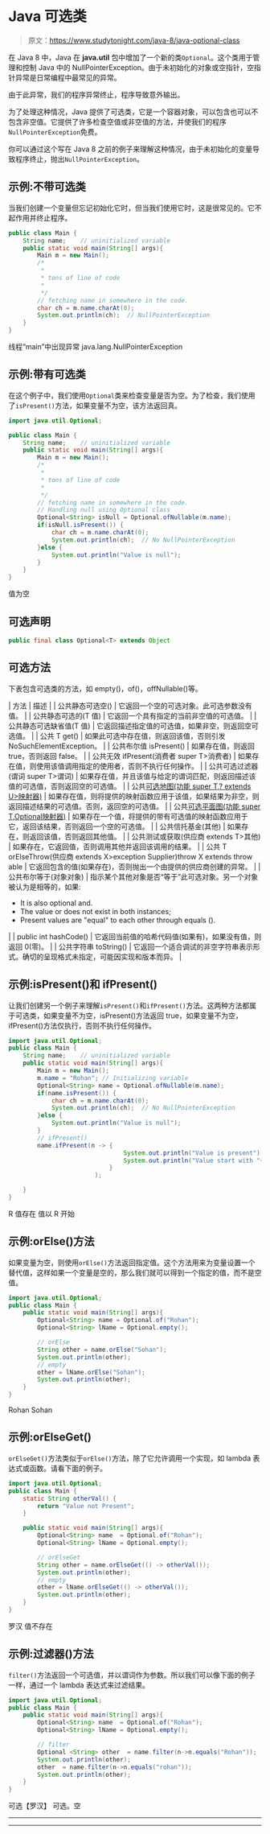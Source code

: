 # Java 可选类

> 原文：<https://www.studytonight.com/java-8/java-optional-class>

在 Java 8 中，Java 在 **java.util** 包中增加了一个新的类`Optional`。这个类用于管理和控制 Java 中的 NullPointerException。由于未初始化的对象或空指针，空指针异常是日常编程中最常见的异常。

由于此异常，我们的程序异常终止，程序导致意外输出。

为了处理这种情况，Java 提供了可选类，它是一个容器对象，可以包含也可以不包含非空值。它提供了许多检查空值或非空值的方法，并使我们的程序`NullPointerException`免费。

你可以通过这个写在 Java 8 之前的例子来理解这种情况，由于未初始化的变量导致程序终止，抛出`NullPointerException`。

## 示例:不带可选类

当我们创建一个变量但忘记初始化它时，但当我们使用它时，这是很常见的。它不起作用并终止程序。

```java
public class Main {
	String name;	// uninitialized variable
	public static void main(String[] args){
		Main m = new Main();
		/*
		 * 
		 * tons of line of code
		 * 
		 */
		// fetching name in somewhere in the code.
		char ch = m.name.charAt(0);
		System.out.println(ch);  // NullPointerException
	}
}
```

线程“main”中出现异常 java.lang.NullPointerException

## 示例:带有可选类

在这个例子中，我们使用`Optional`类来检查变量是否为空。为了检查，我们使用了`isPresent()`方法，如果变量不为空，该方法返回真。

```java
import java.util.Optional;

public class Main {
	String name;	// uninitialized variable
	public static void main(String[] args){
		Main m = new Main();
		/*
		 * 
		 * tons of line of code
		 * 
		 */
		// fetching name in somewhere in the code.
		// Handling null using Optional class
        Optional<String> isNull = Optional.ofNullable(m.name);  
        if(isNull.isPresent()) {
        	char ch = m.name.charAt(0);
    		System.out.println(ch);  // No NullPointerException
        }else {
        	System.out.println("Value is null");
        }
	}
}
```

值为空

## 可选声明

```java
public final class Optional<T> extends Object
```

## 可选方法

下表包含可选类的方法，如 empty()，of()，offNullable()等。

| 方法 | 描述 |
| 公共静态<t>可选<t>空()</t></t> | 它返回一个空的可选对象。此可选参数没有值。 |
| 公共静态<t>可选<t>的(T 值)</t></t> | 它返回一个具有指定的当前非空值的可选值。 |
| 公共静态<t>可选<t>缺省值(T 值)</t></t> | 它返回描述指定值的可选值，如果非空，则返回空可选值。 |
| 公共 T get() | 如果此可选中存在值，则返回该值，否则引发 NoSuchElementException。 |
| 公共布尔值 isPresent() | 如果存在值，则返回 true，否则返回 false。 |
| 公共无效 ifPresent(消费者 super T>消费者) | 如果存在值，则使用该值调用指定的使用者，否则不执行任何操作。 |
| 公共可选<t>过滤器(谓词 super T>谓词)</t> | 如果存在值，并且该值与给定的谓词匹配，则返回描述该值的可选值，否则返回空的可选值。 |
| 公共<u>可选<u>地图(功能 super T,? extends U>映射器)</u></u> | 如果存在值，则将提供的映射函数应用于该值，如果结果为非空，则返回描述结果的可选值。否则，返回空的可选值。 |
| 公共<u>可选<u>平面图(功能 super T,Optional<u>映射器)</u></u></u> | 如果存在一个值，将提供的带有可选值的映射函数应用于它，返回该结果，否则返回一个空的可选值。 |
| 公共信托基金(其他) | 如果存在，则返回该值，否则返回其他值。 |
| 公共测试或获取(供应商 extends T>其他) | 如果存在，它返回值，否则调用其他并返回该调用的结果。 |
| 公共 <x extends="" throwable="">T orElseThrow(供应商 extends X>exception Supplier)throw X extends throw able</x> | 它返回包含的值(如果存在)，否则抛出一个由提供的供应商创建的异常。 |
| 公共布尔等于(对象对象) | 指示某个其他对象是否“等于”此可选对象。另一个对象被认为是相等的，如果:

*   It is also optional and.
*   The value or does not exist in both instances;
*   Present values are "equal" to each other through equals ().

 |
| public int hashCode() | 它返回当前值的哈希代码值(如果有)，如果没有值，则返回 0(零)。 |
| 公共字符串 toString() | 它返回一个适合调试的非空字符串表示形式。确切的呈现格式未指定，可能因实现和版本而异。 |

## 示例:isPresent()和 ifPresent()

让我们创建另一个例子来理解`isPresent()`和`ifPresent()`方法。这两种方法都属于可选类，如果变量不为空，isPresent()方法返回 true，如果变量不为空，ifPresent()方法仅执行，否则不执行任何操作。

```java
import java.util.Optional;
public class Main {
	String name;	// uninitialized variable
	public static void main(String[] args){
		Main m = new Main();
		m.name = "Rohan"; // Initializing variable
        Optional<String> name = Optional.ofNullable(m.name);  
        if(name.isPresent()) {
        	char ch = m.name.charAt(0);
    		System.out.println(ch);  // No NullPointerException
        }else {
        	System.out.println("Value is null");
        }
        // ifPresent()
        name.ifPresent(n -> {
        						System.out.println("Value is present");
        						System.out.println("Value start with "+ m.name.charAt(0));
        					}
        				);

	}
}
```

R
值存在
值以 R 开始

## 示例:orElse()方法

如果变量为空，则使用`orElse()`方法返回指定值。这个方法用来为变量设置一个替代值，这样如果一个变量是空的，那么我们就可以得到一个指定的值，而不是空值。

```java
import java.util.Optional;
public class Main {
	public static void main(String[] args){
		Optional<String> name = Optional.of("Rohan");
		Optional<String> lName = Optional.empty();

		// orElse
		String other = name.orElse("Sohan");
		System.out.println(other);
		// empty
		other = lName.orElse("Sohan");
		System.out.println(other);
	}
}
```

Rohan
Sohan

## 示例:orElseGet()

`orElseGet()`方法类似于`orElse()`方法，除了它允许调用一个实现，如 lambda 表达式或函数。请看下面的例子。

```java
import java.util.Optional;
public class Main {
	static String otherVal() {
		return "Value not Present";
	}

	public static void main(String[] args){
		Optional<String> name  = Optional.of("Rohan");
		Optional<String> lName = Optional.empty();

		// orElseGet
		String other = name.orElseGet(() -> otherVal());
		System.out.println(other);
		// empty
		other = lName.orElseGet(() -> otherVal());
		System.out.println(other);
	}
}
```

罗汉
值不存在

## 示例:过滤器()方法

`filter()`方法返回一个可选值，并以谓词作为参数。所以我们可以像下面的例子一样，通过一个 lambda 表达式来过滤结果。

```java
import java.util.Optional;
public class Main {
	public static void main(String[] args){
		Optional<String> name  = Optional.of("Rohan");
		Optional<String> lName = Optional.empty();

		// filter
		Optional <String> other  = name.filter(n->n.equals("Rohan"));
		System.out.println(other);
		other  = name.filter(n->n.equals("rohan"));
		System.out.println(other);
	}
}
```

可选【罗汉】
可选。空

* * *

* * *